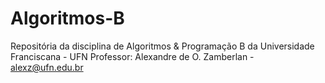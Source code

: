 # Algoritmos-B
Repositória da disciplina de Algoritmos &amp; Programação B da Universidade Franciscana - UFN
Professor: Alexandre de O. Zamberlan - alexz@ufn.edu.br

